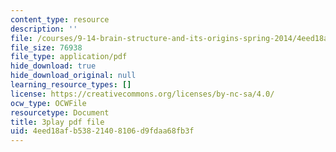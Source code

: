 ```yaml
---
content_type: resource
description: ''
file: /courses/9-14-brain-structure-and-its-origins-spring-2014/4eed18afb53821408106d9fdaa68fb3f_555112.pdf
file_size: 76938
file_type: application/pdf
hide_download: true
hide_download_original: null
learning_resource_types: []
license: https://creativecommons.org/licenses/by-nc-sa/4.0/
ocw_type: OCWFile
resourcetype: Document
title: 3play pdf file
uid: 4eed18af-b538-2140-8106-d9fdaa68fb3f
---
```

